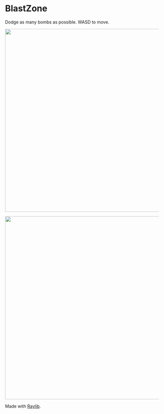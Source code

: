# BlastZone

Dodge as many bombs as possible. WASD to move.

<p align="center">
  <img src="gameplay1.gif" width="600" />
</p>
<p align="center">
  <img src="gameplay2.gif" width="600" />
</p>

Made with [Raylib](https://www.raylib.com/).
